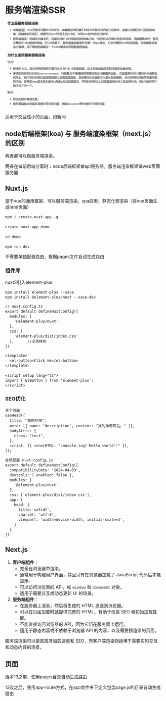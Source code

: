 # 服务端渲染SSR

![](images/img/Snipaste_2024-09-12_09-58-05.png)

适用于交互性小的页面，如新闻

## node后端框架(koa) 与 服务端渲染框架（mext.js）的区别

两者都可以做服务端渲染，

两者在做前后端分离时：node后端框架做api服务器，服务端渲染框架做web页面服务器

## Nuxt.js

基于vue的通用框架，可以服务端渲染，spa应用，静态化预渲染（将vue页面生成html页面）

```
npm i create-nuxt-app -g

create-nuxt-app demo

cd demo

npm run dev
```

不需要单独配置路由，根据pages文件自动生成路由

### 组件库

nuxt3引入element-plus

```
npm install element-plus --save
npm install @element-plus/nuxt --save-dev
```

```
// nuxt.config.ts
export default defineNuxtConfig({
  modules: [
    '@element-plus/nuxt'
  ],
  css: [
    'element-plus/dist/index.css'
  ],      //全局样式
})
```

```
<template>
  <el-button>Click me</el-button>
</template>

<script setup lang="ts">
import { ElButton } from 'element-plus';
</script>
```



### SEO优化

 ```
 单个页面
 useHead({
   title: "我的应用",
   meta: [{ name: "description", content: "我的神奇网站。" }],
   bodyAttrs: {
     class: "test",
   },
   script: [{ innerHTML: "console.log('Hello world')" }],
 });
 ```

```
全局配置 nuxt-config.js
export default defineNuxtConfig({
  compatibilityDate: '2024-04-03',
  devtools: { enabled: false },
  modules: [
    '@element-plus/nuxt'
  ],
  css: ['element-plus/dist/index.css'],
  app: {
    head: {
      title:'sdfsdf',
      charset: 'utf-8',
      viewport: 'width=device-width, initial-scale=1',
    }
  }
})

```



## Next.js

1. **客户端组件**：
   - 完全在浏览器中渲染。
   - 通常用于构建用户界面，并且只有在浏览器加载了 JavaScript 代码后才能显示。
   - 可以访问浏览器的 API，如 `window` 和 `document` 对象。
   - 适用于需要交互或动态更新 UI 的场景。
2. **服务端组件**：
   - 在服务器上渲染，然后将生成的 HTML 发送到浏览器。
   - 可以在页面加载时就提供完整的 HTML，有助于改善 SEO 和初始加载性能。
   - 不能直接访问浏览器的 API，因为它们在服务器上运行。
   - 适用于静态内容或不依赖于浏览器 API 的内容，以及需要预渲染的页面。



服务端渲染可以提高首屏加载速度和 SEO，而客户端渲染则适用于需要实时交互和动态内容的场景。

## 页面

版本13之前，使用pages目录自动生成路由

13及之后，使用app-route方式，在app文件夹下定义包含page.js的目录自动生成路由
